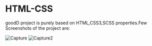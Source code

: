 # HTML-CSS
goodD project is purely based on HTML,CSS3,SCSS properties.Few Screenshots of the project are:

![Capture](https://user-images.githubusercontent.com/21131038/100162837-97536180-2f08-11eb-996a-09109c02f610.PNG)
![Capture2](https://user-images.githubusercontent.com/21131038/100162851-9fab9c80-2f08-11eb-9978-322fff4e7e9f.PNG)


